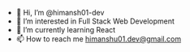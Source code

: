 - 👋 Hi, I’m @himansh01-dev
- 👀 I’m interested in Full Stack Web Development
- 🌱 I’m currently learning React
- 📫 How to reach me himanshu01.dev@gmail.com
<!-- - 💞️ I’m looking to collaborate on ... -->


<!---
himanshu01-dev/bio-data is a ✨ special ✨ repository because its `README.md` (this file) appears on your GitHub profile.
You can click the Preview link to take a look at your changes.
--->
